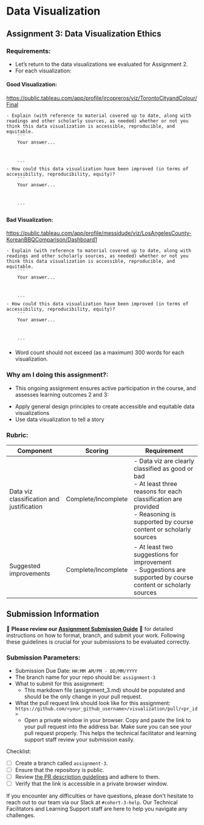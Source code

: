 # Data Visualization

## Assignment 3: Data Visualization Ethics

### Requirements:
- Let’s return to the data visualizations we evaluated for Assignment 2.  
- For each visualization: 

#### Good Visualization:

https://public.tableau.com/app/profile/jrcopreros/viz/TorontoCityandColour/Final

    - Explain (with reference to material covered up to date, along with readings and other scholarly sources, as needed) whether or not you think this data visualization is accessible, reproducible, and equitable. 
        ```
        Your answer...



        ```
    - How could this data visualization have been improved (in terms of accessibility, reproducibility, equity)?  
        ```
        Your answer...



        ```

#### Bad Visualization:

https://public.tableau.com/app/profile/messidude/viz/LosAngelesCounty-KoreanBBQComparison/Dashboard1

    - Explain (with reference to material covered up to date, along with readings and other scholarly sources, as needed) whether or not you think this data visualization is accessible, reproducible, and equitable. 
        ```
        Your answer...



        ```
    - How could this data visualization have been improved (in terms of accessibility, reproducibility, equity)?  
        ```
        Your answer...



        ```
- Word count should not exceed (as a maximum) 300 words for each visualization. 

### Why am I doing this assignment?:
- This ongoing assignment ensures active participation in the course, and assesses learning outcomes 2 and 3:  
* Apply general design principles to create accessible and equitable data visualizations
* Use data visualization to tell a story

### Rubric:
| Component               | Scoring   | Requirement                                                 |
|-------------------------|-----------|-------------------------------------------------------------|
| Data viz classification and justification | Complete/Incomplete | - Data viz are clearly classified as good or bad<br />- At least three reasons for each classification are provided<br />- Reasoning is supported by course content or scholarly sources |
| Suggested improvements  | Complete/Incomplete | - At least two suggestions for improvement<br />- Suggestions are supported by course content or scholarly sources |

## Submission Information

🚨 **Please review our [Assignment Submission Guide](https://github.com/UofT-DSI/onboarding/blob/main/onboarding_documents/submissions.md)** 🚨 for detailed instructions on how to format, branch, and submit your work. Following these guidelines is crucial for your submissions to be evaluated correctly.

### Submission Parameters:
* Submission Due Date: `HH:MM AM/PM - DD/MM/YYYY`
* The branch name for your repo should be: `assignment-3`
* What to submit for this assignment:
    * This markdown file (assignment_3.md) should be populated and should be the only change in your pull request.
* What the pull request link should look like for this assignment: `https://github.com/<your_github_username>/visualization/pull/<pr_id>`
    * Open a private window in your browser. Copy and paste the link to your pull request into the address bar. Make sure you can see your pull request properly. This helps the technical facilitator and learning support staff review your submission easily.

Checklist:
- [ ] Create a branch called `assignment-3`.
- [ ] Ensure that the repository is public.
- [ ] Review [the PR description guidelines](https://github.com/UofT-DSI/onboarding/blob/main/onboarding_documents/submissions.md#guidelines-for-pull-request-descriptions) and adhere to them.
- [ ] Verify that the link is accessible in a private browser window.

If you encounter any difficulties or have questions, please don't hesitate to reach out to our team via our Slack at `#cohort-3-help`. Our Technical Facilitators and Learning Support staff are here to help you navigate any challenges.
